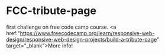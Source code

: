 # FCC-tribute-page
first challenge on free code camp course.
<a href:"https://www.freecodecamp.org/learn/responsive-web-design/responsive-web-design-projects/build-a-tribute-page" target="_blank">More info!</a>
